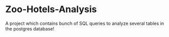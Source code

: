 # Zoo-Hotels-Analysis
A project which contains bunch of SQL queries to analyze several tables in the postgres database!
